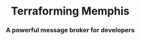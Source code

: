 <div align="center">
<h1>Terraforming Memphis</h1>
<h3>A powerful message broker for developers</h3>
</div>

